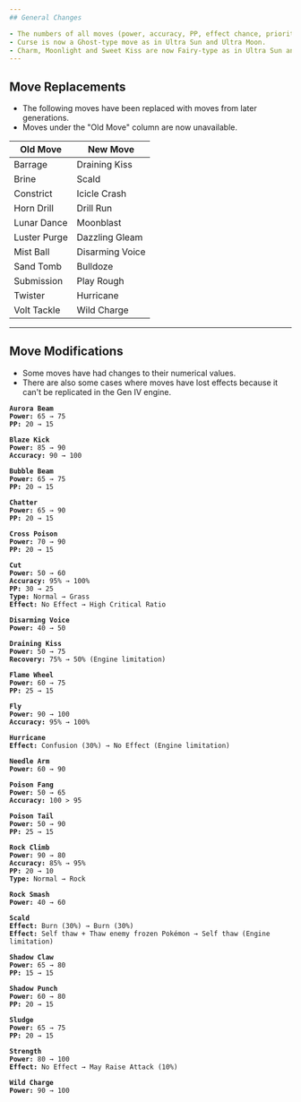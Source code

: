 ```yaml
---
## General Changes

- The numbers of all moves (power, accuracy, PP, effect chance, priority) are updated to match Ultra Sun and Ultra Moon.
- Curse is now a Ghost-type move as in Ultra Sun and Ultra Moon.
- Charm, Moonlight and Sweet Kiss are now Fairy-type as in Ultra Sun and Ultra Moon.
---
```


## Move Replacements

- The following moves have been replaced with moves from later generations.
- Moves under the "Old Move" column are now unavailable.

| Old Move     | New Move        |
| ------------ | --------------- |
| Barrage      | Draining Kiss   |
| Brine        | Scald           |
| Constrict    | Icicle Crash    |
| Horn Drill   | Drill Run       |
| Lunar Dance  | Moonblast       |
| Luster Purge | Dazzling Gleam  |
| Mist Ball    | Disarming Voice |
| Sand Tomb    | Bulldoze        |
| Submission   | Play Rough      |
| Twister      | Hurricane       |
| Volt Tackle  | Wild Charge     |

---

## Move Modifications

- Some moves have had changes to their numerical values.
- There are also some cases where moves have lost effects because it can't be replicated in the Gen IV engine.

<pre><code><b>Aurora Beam</b>
<b>Power:</b> 65 → 75
<b>PP:</b> 20 → 15

<b>Blaze Kick</b>
<b>Power:</b> 85 → 90
<b>Accuracy:</b> 90 → 100

<b>Bubble Beam</b>
<b>Power:</b> 65 → 75
<b>PP:</b> 20 → 15

<b>Chatter</b>
<b>Power:</b> 65 → 90
<b>PP:</b> 20 → 15

<b>Cross Poison</b>
<b>Power:</b> 70 → 90
<b>PP:</b> 20 → 15

<b>Cut</b>
<b>Power:</b> 50 → 60
<b>Accuracy:</b> 95% → 100%
<b>PP:</b> 30 → 25
<b>Type:</b> Normal → Grass
<b>Effect:</b> No Effect → High Critical Ratio

<b>Disarming Voice</b>
<b>Power:</b> 40 → 50

<b>Draining Kiss</b>
<b>Power:</b> 50 → 75
<b>Recovery:</b> 75% → 50% (Engine limitation)

<b>Flame Wheel</b>
<b>Power:</b> 60 → 75
<b>PP:</b> 25 → 15

<b>Fly</b>
<b>Power:</b> 90 → 100
<b>Accuracy:</b> 95% → 100%

<b>Hurricane</b>
<b>Effect:</b> Confusion (30%) → No Effect (Engine limitation)

<b>Needle Arm</b>
<b>Power:</b> 60 → 90

<b>Poison Fang</b>
<b>Power:</b> 50 → 65
<b>Accuracy:</b> 100 > 95

<b>Poison Tail</b>
<b>Power:</b> 50 → 90
<b>PP:</b> 25 → 15

<b>Rock Climb</b>
<b>Power:</b> 90 → 80
<b>Accuracy:</b> 85% → 95%
<b>PP:</b> 20 → 10
<b>Type:</b> Normal → Rock

<b>Rock Smash</b>
<b>Power:</b> 40 → 60

<b>Scald</b>
<b>Effect:</b> Burn (30%) → Burn (30%)
<b>Effect:</b> Self thaw + Thaw enemy frozen Pokémon → Self thaw (Engine limitation)

<b>Shadow Claw</b>
<b>Power:</b> 65 → 80
<b>PP:</b> 15 → 15

<b>Shadow Punch</b>
<b>Power:</b> 60 → 80
<b>PP:</b> 20 → 15

<b>Sludge</b>
<b>Power:</b> 65 → 75
<b>PP:</b> 20 → 15

<b>Strength</b>
<b>Power:</b> 80 → 100
<b>Effect:</b> No Effect → May Raise Attack (10%)

<b>Wild Charge</b>
<b>Power:</b> 90 → 100
</code></pre>
